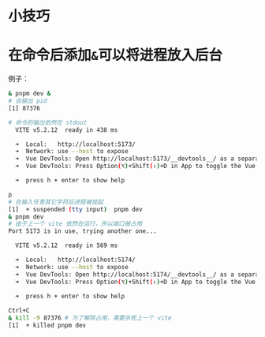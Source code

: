 # 小技巧
<p id="hQ1HpW2BJ8aGdsRbyEWG49">

# 在命令后添加`&`可以将进程放入后台

</p>


<p id="6SDVhipaK2mgB8jypvvyrd">

例子：

</p>


<p id="s8T1dsrimqBaLqPkQwQUUa">

```Bash
& pnpm dev &
# 会输出 pid
[1] 87376

# 命令的输出依然在 stdout
  VITE v5.2.12  ready in 438 ms

  ➜  Local:   http://localhost:5173/
  ➜  Network: use --host to expose
  ➜  Vue DevTools: Open http://localhost:5173/__devtools__/ as a separate window
  ➜  Vue DevTools: Press Option(⌥)+Shift(⇧)+D in App to toggle the Vue DevTools

  ➜  press h + enter to show help

p
# 在输入任意其它字符后进程被挂起
[1]  + suspended (tty input)  pnpm dev
& pnpm dev
# 由于上一个 vite 依然在运行，所以端口被占用
Port 5173 is in use, trying another one...

  VITE v5.2.12  ready in 569 ms

  ➜  Local:   http://localhost:5174/
  ➜  Network: use --host to expose
  ➜  Vue DevTools: Open http://localhost:5174/__devtools__/ as a separate window
  ➜  Vue DevTools: Press Option(⌥)+Shift(⇧)+D in App to toggle the Vue DevTools

  ➜  press h + enter to show help
  
Ctrl+C
& kill -9 87376 # 为了解除占用，需要杀死上一个 vite
[1]  + killed pnpm dev

```


</p>


<p id="hyDLA3hvcEr5ZXrQgQRRkj">



</p>


